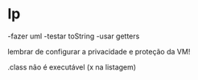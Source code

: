 # lp

-fazer uml
-testar toString
-usar getters


lembrar de configurar a privacidade e proteção da VM!

.class não é executável (x na listagem)
